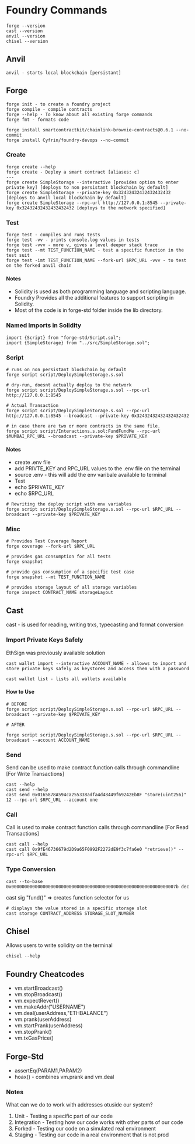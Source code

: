 # Foundry Commands

```
forge --version
cast --version
anvil --version
chisel --version
```

## Anvil

```
anvil - starts local blockchain [persistant]
```

## Forge

```
forge init - to create a foundry project
forge compile - compile contracts
forge --help - To know about all existing forge commands
forge fmt - formats code
```

```
forge install smartcontractkit/chainlink-brownie-contracts@0.6.1 --no-commit
forge install Cyfrin/foundry-devops --no-commit
```

### Create

```
forge create --help
forge create - Deploy a smart contract [aliases: c]
---
forge create SimpleStorage --interactive [provides option to enter private key] [deploys to non persistant blockchain by default]
forge create SimpleStorage --private-key 0x32432432432432432432 [deploys to anvil local blockchain by default]
forge create SimpleStorage --rpc-url http://127.0.0.1:8545 --private-key 0x32432432432432432432 [deploys to the network specified]
```

### Test

```
forge test - compiles and runs tests
forge test -vv - prints console.log values in tests
forge test -vvv - more v, gives a level deeper stack trace
forge test --mt TEST_FUNCTION_NAME - test a specific function in the test suit
forge test -imt TEST_FUNCTION_NAME --fork-url $RPC_URL -vvv - to test on the forked anvil chain

```

#### Notes

-   Solidity is used as both programming language and scripting language.
-   Foundry Provides all the additional features to support scripting in Solidity.
-   Most of the code is in forge-std folder inside the lib directory.

### Named Imports in Solidity

```
import {Script} from "forge-std/Script.sol";
import {SimpleStorage} from "../src/SimpleStorage.sol";
```

### Script

```
# runs on non persistant blockchain by default
forge script script/DeploySimpleStorage.s.sol

# dry-run, doesnt actually deploy to the network
forge script script/DeploySimpleStorage.s.sol --rpc-url http://127.0.0.1:8545

# Actual Transaction
forge script script/DeploySimpleStorage.s.sol --rpc-url http://127.0.0.1:8545 --broadcast --private-key 0x32432432432432432432

# in case there are two or more contracts in the same file.
forge script script/Interactions.s.sol:FundFundMe --rpc-url $MUMBAI_RPC_URL --broadcast --private-key $PRIVATE_KEY

```

#### Notes

-   create .env file
-   add PRIVTE_KEY and RPC_URL values to the .env file on the terminal
-   source .env - this will add the env varibale available to terminal
-   Test
-   echo $PRIVATE_KEY
-   echo $RPC_URL

```
# Rewriting the deploy script with env variables
forge script script/DeploySimpleStorage.s.sol --rpc-url $RPC_URL --broadcast --private-key $PRIVATE_KEY
```

### Misc

```
# Provides Test Coverage Report
forge coverage --fork-url $RPC_URL

# provides gas consumption for all tests
forge snapshot

# provide gas consumption of a specific test case
forge snapshot --mt TEST_FUNCTION_NAME

# provides storage layout of all storage variables
forge inspect CONTRACT_NAME storageLayout

```

## Cast

cast - is used for reading, writing trxs, typecasting and format conversion

### Import Private Keys Safely

EthSign was previously available solution

```
cast wallet import --interactive ACCOUNT_NAME - allowws to import and store private keys safely as keystores and access them with a password

cast wallet list - lists all wallets available
```

#### How to Use

```
# BEFORE
forge script script/DeploySimpleStorage.s.sol --rpc-url $RPC_URL --broadcast --private-key $PRIVATE_KEY

# AFTER

forge script script/DeploySimpleStorage.s.sol --rpc-url $RPC_URL --broadcast --account ACCOUNT_NAME
```

### Send

Send can be used to make contract function calls through commandline [For Write Transactions]

```
cast --help
cast send --help
cast send 0x0165878A594ca255338adfa4d48449f69242Eb8F "store(uint256)" 12 --rpc-url $RPC_URL --account one
```

### Call

Call is used to make contract function calls through commandline [For Read Transactions]

```
cast call --help
cast call 0x9fE46736679d2D9a65F0992F2272dE9f3c7fa6e0 "retrieve()" --rpc-url $RPC_URL
```

### Type Conversion

```
cast --to-base 0x000000000000000000000000000000000000000000000000000000000000007b dec
```

cast sig "fund()" => creates function selector for us

```
# displays the value stored in a specific storage slot
cast storage CONTRACT_ADDRESS STORAGE_SLOT_NUMBER

```

## Chisel

Allows users to write solidity on the terminal

```
chisel --help
```

## Foundry Cheatcodes

-   vm.startBroadcast()
-   vm.stopBroadcast()
-   vm.expectRevert()
-   vm.makeAddr("USERNAME")
-   vm.deal(userAddress,"ETHBALANCE")
-   vm.prank(userAddress)
-   vm.startPrank(userAddress)
-   vm.stopPrank()
-   vm.txGasPrice()

## Forge-Std

-   assertEq(PARAM1,PARAM2)
-   hoax() - combines vm.prank and vm.deal

### Notes

What can we do to work with addresses otuside our system?

1. Unit - Testing a specific part of our code
2. Integration - Testing how our code works with other parts of our code
3. Forked - Testing our code on a simulated real environment
4. Staging - Testing our code in a real environment that is not prod


